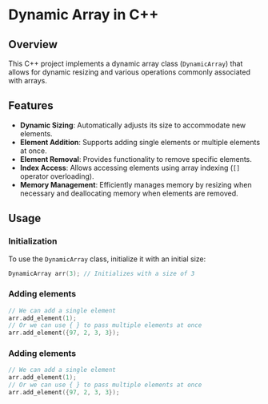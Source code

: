 # Dynamic Array in C++

## Overview

This C++ project implements a dynamic array class (`DynamicArray`) that allows for dynamic resizing and various operations commonly associated with arrays.

## Features

- **Dynamic Sizing**: Automatically adjusts its size to accommodate new elements.
- **Element Addition**: Supports adding single elements or multiple elements at once.
- **Element Removal**: Provides functionality to remove specific elements.
- **Index Access**: Allows accessing elements using array indexing (`[]` operator overloading).
- **Memory Management**: Efficiently manages memory by resizing when necessary and deallocating memory when elements are removed.

## Usage

### Initialization

To use the `DynamicArray` class, initialize it with an initial size:

```cpp
DynamicArray arr(3); // Initializes with a size of 3
```

### Adding elements

```cpp
// We can add a single element
arr.add_element(1);
// Or we can use { } to pass multiple elements at once
arr.add_element({97, 2, 3, 3});
```

### Adding elements

```cpp
// We can add a single element
arr.add_element(1);
// Or we can use { } to pass multiple elements at once
arr.add_element({97, 2, 3, 3});
```

